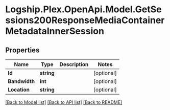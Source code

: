# Logship.Plex.OpenApi.Model.GetSessions200ResponseMediaContainerMetadataInnerSession

## Properties

Name | Type | Description | Notes
------------ | ------------- | ------------- | -------------
**Id** | **string** |  | [optional] 
**Bandwidth** | **int** |  | [optional] 
**Location** | **string** |  | [optional] 

[[Back to Model list]](../../README.md#documentation-for-models) [[Back to API list]](../../README.md#documentation-for-api-endpoints) [[Back to README]](../../README.md)

